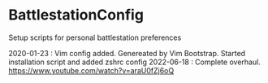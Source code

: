 # BattlestationConfig
Setup scripts for personal battlestation preferences

2020-01-23 : Vim config added. Genereated by Vim Bootstrap.
             Started installation script and added zshrc config
2022-06-18 : Complete overhaul. https://www.youtube.com/watch?v=araU0fZj6oQ
